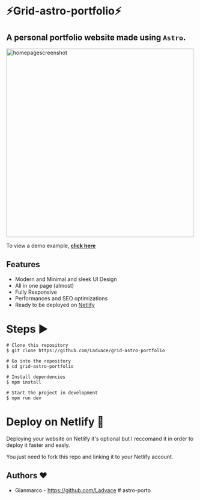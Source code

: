 # ⚡️Grid-astro-portfolio⚡️

## A personal portfolio website made using `Astro`.

<p align="left">
    <img width="500" height="auto" src="https://i.imgur.com/qB3UV2j.png" alt="homepagescreenshot" />
</p>

To view a demo example, **[click here](https://gianmarco.xyz/)**

## Features

- Modern and Minimal and sleek UI Design
- All in one page (almost)
- Fully Responsive
- Performances and SEO optimizations
- Ready to be deployed on [Netlify](https://www.netlify.com/)

# Steps ▶️

```
# Clone this repository
$ git clone https://github.com/Ladvace/grid-astro-portfolio
```

```
# Go into the repository
$ cd grid-astro-portfolio
```

```
# Install dependencies
$ npm install
```

```
# Start the project in development
$ npm run dev
```

# Deploy on Netlify 🚀

Deploying your website on Netlify it's optional but I reccomand it in order to deploy it faster and easly.

You just need to fork this repo and linking it to your Netlify account.

## Authors ❤️

- Gianmarco - https://github.com/Ladvace
#   a s t r o - p o r t o  
 